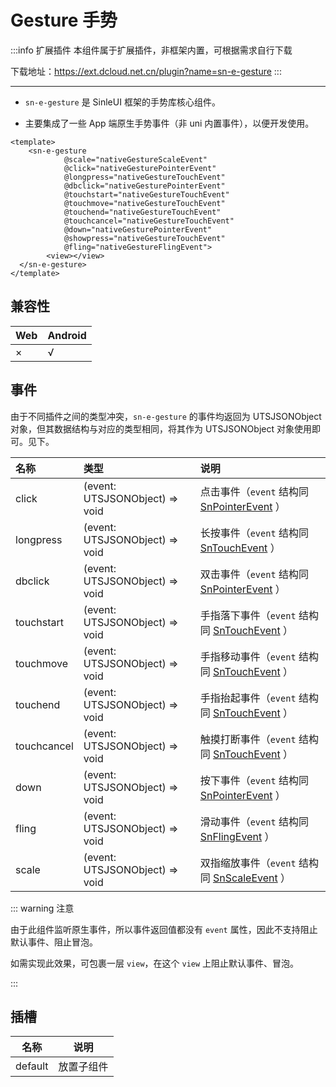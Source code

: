 # Gesture 手势

:::info 扩展插件
本组件属于扩展插件，非框架内置，可根据需求自行下载

下载地址：https://ext.dcloud.net.cn/plugin?name=sn-e-gesture
:::

---

* `sn-e-gesture` 是 SinleUI 框架的手势库核心组件。

* 主要集成了一些 App 端原生手势事件（非 uni 内置事件），以便开发使用。

```vue
<template>
	<sn-e-gesture
			@scale="nativeGestureScaleEvent" 
			@click="nativeGesturePointerEvent"
			@longpress="nativeGestureTouchEvent" 
			@dbclick="nativeGesturePointerEvent" 
			@touchstart="nativeGestureTouchEvent"
			@touchmove="nativeGestureTouchEvent" 
			@touchend="nativeGestureTouchEvent" 
			@touchcancel="nativeGestureTouchEvent"
			@down="nativeGesturePointerEvent" 
			@showpress="nativeGestureTouchEvent" 
			@fling="nativeGestureFlingEvent"> 
    	<view></view>
  </sn-e-gesture>
</template>
```

## 兼容性

| Web  | Android |
| :--- | :------ |
| ×    | √       |

## 事件

由于不同插件之间的类型冲突，`sn-e-gesture` 的事件均返回为 UTSJSONObject 对象，但其数据结构与对应的类型相同，将其作为 UTSJSONObject 对象使用即可。见下。

| 名称        | 类型                           | 说明                                                         |
| :---------- | :----------------------------- | :----------------------------------------------------------- |
| click       | (event: UTSJSONObject) => void | 点击事件（`event` 结构同 [SnPointerEvent](/api/types/api#snpointerevent) ） |
| longpress   | (event: UTSJSONObject) => void | 长按事件（`event` 结构同 [SnTouchEvent](/api/types/api#sntouchevent) ） |
| dbclick     | (event: UTSJSONObject) => void | 双击事件（`event` 结构同 [SnPointerEvent](/api/types/api#snpointerevent) ） |
| touchstart  | (event: UTSJSONObject) => void | 手指落下事件（`event` 结构同 [SnTouchEvent](/api/types/api#sntouchevent) ） |
| touchmove   | (event: UTSJSONObject) => void | 手指移动事件（`event` 结构同 [SnTouchEvent](/api/types/api#sntouchevent) ） |
| touchend    | (event: UTSJSONObject) => void | 手指抬起事件（`event` 结构同 [SnTouchEvent](/api/types/api#sntouchevent) ） |
| touchcancel | (event: UTSJSONObject) => void | 触摸打断事件（`event` 结构同 [SnTouchEvent](/api/types/api#sntouchevent) ） |
| down        | (event: UTSJSONObject) => void | 按下事件（`event` 结构同 [SnPointerEvent](/api/types/api#snpointerevent) ） |
| fling       | (event: UTSJSONObject) => void | 滑动事件（`event` 结构同 [SnFlingEvent](/api/types/api#snflingevent) ） |
| scale       | (event: UTSJSONObject) => void | 双指缩放事件（`event` 结构同 [SnScaleEvent](/api/types/api#snscaleevent) ） |



::: warning 注意

由于此组件监听原生事件，所以事件返回值都没有 `event` 属性，因此不支持阻止默认事件、阻止冒泡。

如需实现此效果，可包裹一层 `view`，在这个 `view` 上阻止默认事件、冒泡。

:::

## 插槽

| 名称    | 说明       |
| ------- | ---------- |
| default | 放置子组件 |